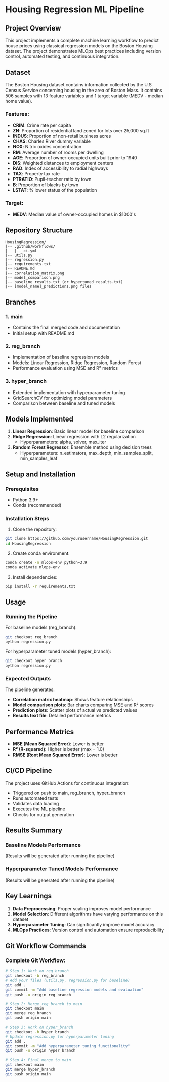# Housing Regression ML Pipeline


## Project Overview

This project implements a complete machine learning workflow to predict house prices using classical regression models on the Boston Housing dataset. The project demonstrates MLOps best practices including version control, automated testing, and continuous integration.

## Dataset

The Boston Housing dataset contains information collected by the U.S Census Service concerning housing in the area of Boston Mass. It contains 506 samples with 13 feature variables and 1 target variable (MEDV - median home value).

### Features:
- **CRIM**: Crime rate per capita
- **ZN**: Proportion of residential land zoned for lots over 25,000 sq.ft
- **INDUS**: Proportion of non-retail business acres
- **CHAS**: Charles River dummy variable
- **NOX**: Nitric oxides concentration
- **RM**: Average number of rooms per dwelling
- **AGE**: Proportion of owner-occupied units built prior to 1940
- **DIS**: Weighted distances to employment centers
- **RAD**: Index of accessibility to radial highways
- **TAX**: Property tax rate
- **PTRATIO**: Pupil-teacher ratio by town
- **B**: Proportion of blacks by town
- **LSTAT**: % lower status of the population

### Target:
- **MEDV**: Median value of owner-occupied homes in $1000's

## Repository Structure

```
HousingRegression/
|-- .github/workflows/
|   |-- ci.yml
|-- utils.py
|-- regression.py
|-- requirements.txt
|-- README.md
|-- correlation_matrix.png
|-- model_comparison.png
|-- baseline_results.txt (or hypertuned_results.txt)
|-- [model_name]_predictions.png files
```

## Branches

### 1. main
- Contains the final merged code and documentation
- Initial setup with README.md

### 2. reg_branch
- Implementation of baseline regression models
- Models: Linear Regression, Ridge Regression, Random Forest
- Performance evaluation using MSE and R² metrics

### 3. hyper_branch
- Extended implementation with hyperparameter tuning
- GridSearchCV for optimizing model parameters
- Comparison between baseline and tuned models

## Models Implemented

1. **Linear Regression**: Basic linear model for baseline comparison
2. **Ridge Regression**: Linear regression with L2 regularization
   - Hyperparameters: alpha, solver, max_iter
3. **Random Forest Regressor**: Ensemble method using decision trees
   - Hyperparameters: n_estimators, max_depth, min_samples_split, min_samples_leaf

## Setup and Installation

### Prerequisites
- Python 3.9+
- Conda (recommended)

### Installation Steps

1. Clone the repository:
```bash
git clone https://github.com/yourusername/HousingRegression.git
cd HousingRegression
```

2. Create conda environment:
```bash
conda create -n mlops-env python=3.9
conda activate mlops-env
```

3. Install dependencies:
```bash
pip install -r requirements.txt
```

## Usage

### Running the Pipeline

For baseline models (reg_branch):
```bash
git checkout reg_branch
python regression.py
```

For hyperparameter tuned models (hyper_branch):
```bash
git checkout hyper_branch
python regression.py
```

### Expected Outputs

The pipeline generates:
- **Correlation matrix heatmap**: Shows feature relationships
- **Model comparison plots**: Bar charts comparing MSE and R² scores
- **Prediction plots**: Scatter plots of actual vs predicted values
- **Results text file**: Detailed performance metrics

## Performance Metrics

- **MSE (Mean Squared Error)**: Lower is better
- **R² (R-squared)**: Higher is better (max = 1.0)
- **RMSE (Root Mean Squared Error)**: Lower is better

## CI/CD Pipeline

The project uses GitHub Actions for continuous integration:
- Triggered on push to main, reg_branch, hyper_branch
- Runs automated tests
- Validates data loading
- Executes the ML pipeline
- Checks for output generation

## Results Summary

### Baseline Models Performance
(Results will be generated after running the pipeline)

### Hyperparameter Tuned Models Performance
(Results will be generated after running the pipeline)

## Key Learnings

1. **Data Preprocessing**: Proper scaling improves model performance
2. **Model Selection**: Different algorithms have varying performance on this dataset
3. **Hyperparameter Tuning**: Can significantly improve model accuracy
4. **MLOps Practices**: Version control and automation ensure reproducibility

## Git Workflow Commands

### Complete Git Workflow:

```bash
# Step 1: Work on reg_branch
git checkout -b reg_branch
# Add your files (utils.py, regression.py for baseline)
git add .
git commit -m "Add baseline regression models and evaluation"
git push -u origin reg_branch

# Step 2: Merge reg_branch to main
git checkout main
git merge reg_branch
git push origin main

# Step 3: Work on hyper_branch
git checkout -b hyper_branch
# Update regression.py for hyperparameter tuning
git add .
git commit -m "Add hyperparameter tuning functionality"
git push -u origin hyper_branch

# Step 4: Final merge to main
git checkout main
git merge hyper_branch
git push origin main
